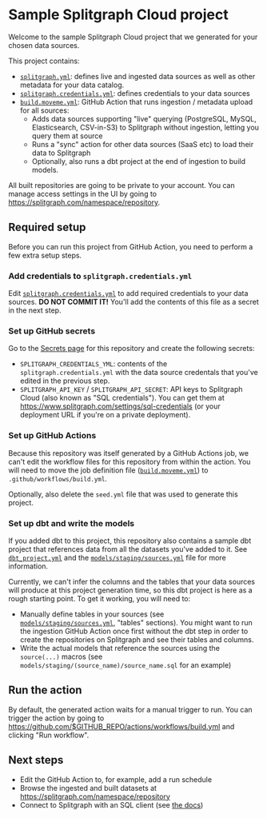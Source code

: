 # Sample Splitgraph Cloud project

Welcome to the sample Splitgraph Cloud project that we generated for your chosen data sources.

This project contains:

  * [`splitgraph.yml`](./splitgraph.yml): defines live and ingested data sources as well as other
    metadata for your data catalog.
  * [`splitgraph.credentials.yml`](./splitgraph.credentials.yml): defines credentials to your 
    data sources
  * [`build.moveme.yml`](./build.moveme.yml): GitHub Action that runs ingestion / metadata upload
    for all sources:
    * Adds data sources supporting "live" querying (PostgreSQL, MySQL, Elasticsearch, CSV-in-S3) to
      Splitgraph without ingestion, letting you query them at source
    * Runs a "sync" action for other data sources (SaaS etc) to load their data to Splitgraph  
    * Optionally, also runs a dbt project at the end of ingestion to build models.
    
All built repositories are going to be private to your account. You can manage access settings in
the UI by going to https://splitgraph.com/namespace/repository. 

## Required setup

Before you can run this project from GitHub Action, you need to perform a few extra setup steps.

### Add credentials to `splitgraph.credentials.yml`

Edit [`splitgraph.credentials.yml`](./splitgraph.credentials.yml) to add required credentials to
your data sources. **DO NOT COMMIT IT!** You'll add the contents of this file as a secret in the
next step.

### Set up GitHub secrets

Go to the [Secrets page](https://github.com/$GITHUB_REPO/settings/secrets/actions/new) for this
repository and create the following secrets:
  
  * `SPLITGRAPH_CREDENTIALS_YML`: contents of the `splitgraph.credentials.yml` with the data source
    credentals that you've edited in the previous step. 
  * `SPLITGRAPH_API_KEY` / `SPLITGRAPH_API_SECRET`: API keys to Splitgraph Cloud (also known as
    "SQL credentials"). You can get them at https://www.splitgraph.com/settings/sql-credentials (or
    your deployment URL if you're on a private deployment).

### Set up GitHub Actions

Because this repository was itself generated by a GitHub Actions job, we can't edit the workflow
files for this repository from within the action. You will need to move the job definition file
([`build.moveme.yml`](./build.moveme.yml)) to `.github/workflows/build.yml`.

Optionally, also delete the `seed.yml` file that was used to generate this project.

### Set up dbt and write the models

If you added dbt to this project, this repository also contains a sample dbt project that references
data from all the datasets you've added to it. See [`dbt_project.yml`](./dbt_project.yml) and the
[`models/staging/sources.yml`](models/staging/sources.yml) file for more information.

Currently, we can't infer the columns and the tables that your data sources will produce at this
project generation time, so this dbt project is here as a rough starting point. To get it working,
you will need to: 
 
* Manually define tables in your sources (see 
  [`models/staging/sources.yml`](models/staging/sources.yml), "tables" sections). You might want
  to run the ingestion GitHub Action once first without the dbt step in order to create the
  repositories on Splitgraph and see their tables and columns.
* Write the actual models that reference the sources using the `source(...)` macros (see 
  `models/staging/(source_name)/source_name.sql` for an example)

## Run the action

By default, the generated action waits for a manual trigger to run. You can trigger the action by
going to https://github.com/$GITHUB_REPO/actions/workflows/build.yml and clicking "Run workflow". 

## Next steps
 
  * Edit the GitHub Action to, for example, add a run schedule
  * Browse the ingested and built datasets at https://splitgraph.com/namespace/repository
  * Connect to Splitgraph with an SQL client (see [the docs](https://www.splitgraph.com/docs/splitgraph-cloud/data-delivery-network)) 
